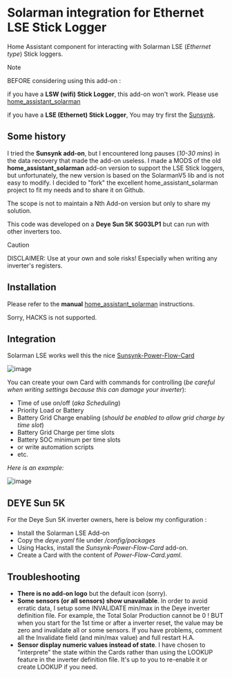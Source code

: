 # Solarman integration for Ethernet LSE Stick Logger
Home Assistant component for interacting with Solarman LSE (_Ethernet type_) Stick loggers. 

> [!NOTE]
> BEFORE considering using this add-on :
> 
> if you have a **LSW (wifi) Stick Logger**, this add-on won't work. Please use [home_assistant_solarman](https://github.com/StephanJoubert/home_assistant_solarman)
>
> if you have a **LSE (Ethernet) Stick Logger**, You may try first the [Sunsynk](https://github.com/kellerza/sunsynk). 

## Some history
I tried the **Sunsynk add-on**, but I encountered long pauses (*10-30 mins*) in the data recovery that made the add-on useless.
I made a MODS of the old **home_assistant_solarman** add-on version to support the LSE Stick loggers, but unfortunately, the new version is based on the SolarmanV5 lib and is not easy to modify.
I decided to "fork" the excellent home_assistant_solarman project to fit my needs and to share it on Github.

The scope is not to maintain a Nth Add-on version but only to share my solution.

This code was developed on a **Deye Sun 5K SG03LP1** but can run with other inverters too.
> [!CAUTION]
> 
> DISCLAIMER: Use at your own and sole risks! Especially when writing any inverter's registers.

## Installation
Please refer to the **manual** [home_assistant_solarman](https://github.com/StephanJoubert/home_assistant_solarman) instructions.

Sorry, HACKS is not supported.

## Integration
Solarman LSE works well this the nice [Sunsynk-Power-Flow-Card](https://github.com/slipx06/sunsynk-power-flow-card)

![image](https://github.com/adnovea/solarman_lse/assets/44359861/cda53a87-2980-4052-8af3-d75f6e295190)

You can create your own Card with commands for controlling (*be careful when writing settings because this can damage your inverter*):
- Time of use on/off (*aka Scheduling*)
- Priority Load or Battery
- Battery Grid Charge enabling (*should be enabled to allow grid charge by time slot*)
- Battery Grid Charge per time slots
- Battery SOC minimum per time slots
- or write automation scripts
- etc.

*Here is an example:*

![image](https://github.com/adnovea/solarman_lse/assets/44359861/af23400b-20b8-438c-b1fa-730f2c6878bb)


## DEYE Sun 5K
For the Deye Sun 5K inverter owners, here is below my configuration :
- Install the Solarman LSE Add-on
- Copy the *deye.yaml* file under */config/packages*
- Using Hacks, install the *Sunsynk-Power-Flow-Card* add-on.
- Create a Card with the content of *Power-Flow-Card.yaml*.

## Troubleshooting
- **There is no add-on logo** but the default icon (sorry).
- **Some sensors (or all sensors) show unavailable**. In order to avoid erratic data, I setup some INVALIDATE min/max in the Deye inverter definition file. For example, the Total Solar Production cannot be 0 ! BUT when you start for the 1st time or after a inverter reset, the value may be zero and invalidate all or some sensors. If you have problems, comment all the Invalidate field (and min/max value) and full restart H.A.
- **Sensor display numeric values instead of state**. I have chosen to "interprete" the state within the Cards rather than using the LOOKUP feature in the inverter definition file. It's up to you to re-enable it or create LOOKUP if you need.

